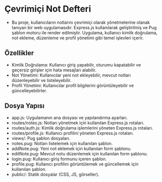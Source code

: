 # Çevrimiçi Not Defteri
- Bu proje, kullanıcıların notlarını çevrimiçi olarak yönetmelerine olanak tanıyan bir web uygulamasıdır. Express.js kullanılarak geliştirilmiş ve Pug şablon motoru ile render edilmiştir. Uygulama, kullanıcı kimlik doğrulama, not ekleme, düzenleme ve profil yönetimi gibi temel işlevleri içerir.

## Özellikler
- Kimlik Doğrulama: Kullanıcı giriş yapabilir, oturumu kapatabilir ve geçersiz girişler için hata mesajları alabilir.
- Not Yönetimi: Kullanıcılar yeni not ekleyebilir, mevcut notları düzenleyebilir ve listeleyebilir.
- Profil Yönetimi: Kullanıcılar profil bilgilerini görüntüleyebilir ve güncelleyebilirler.

## Dosya Yapısı
- app.js: Uygulamanın ana dosyası ve yapılandırma ayarları.
- routes/notes.js: Notları yönetmek için kullanılan Express.js rotaları.
- routes/auth.js: Kimlik doğrulama işlemlerini yöneten Express.js rotaları.
- routes/profile.js: Kullanıcı profilini yöneten Express.js rotaları.
- views/: Pug şablon dosyaları.
- notes.pug: Notları listelemek için kullanılan şablon.
- addNote.pug: Yeni not eklemek için kullanılan form şablonu.
- editNote.pug: Mevcut notu düzenlemek için kullanılan form şablonu.
- login.pug: Kullanıcı giriş formunu içeren şablon.
- profile.pug: Kullanıcı profilini görüntülemek ve güncellemek için kullanılan şablon.
- public/: Statik dosyalar (CSS, JS, görseller).
